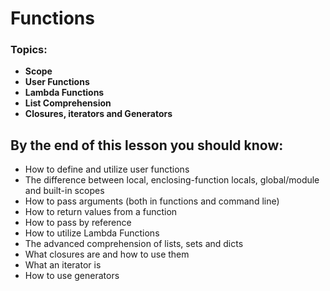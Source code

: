 # Functions

### Topics:

* **Scope**
* **User Functions**
* **Lambda Functions**
* **List Comprehension**
* **Closures, iterators and Generators**

## By the end of this lesson you should know:

* How to define and utilize user functions
* The difference between local, enclosing-function locals, global/module and built-in scopes
* How to pass arguments \(both in functions and command line\)
* How to return values from a function
* How to pass by reference
* How to utilize Lambda Functions
* The advanced comprehension of lists, sets and dicts
* What closures are and how to use them
* What an iterator is
* How to use generators

